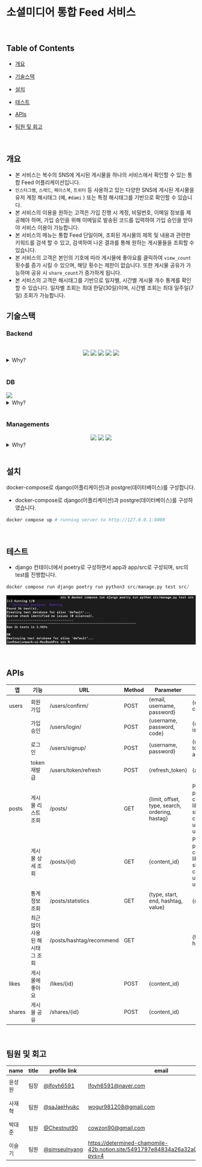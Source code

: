 # 소셜미디어 통합 Feed 서비스
<br/>

## Table of Contents
- [개요](#개요)
- [기술스택](#기술스택)
- [설치](#설치)
- [테스트](#테스트)
- [APIs](#APIs)
- [팀원 및 회고](#팀원-및-회고)

  <br/>
## 개요
- 본 서비스는 복수의 SNS에 게시된 게시물을 하나의 서비스에서 확인할 수 있는 통합 Feed 어플리케이션입니다.
- `인스타그램`, `스레드`, `페이스북`, `트위터` 등 사용하고 있는 다양한 SNS에 게시된 게시물을 유저 계정 해시태그 (예, `#dami` ) 또는 특정 해시태그를 기반으로 확인할 수 있습니다.
- 본 서비스의 이용을 원하는 고객은 가입 진행 시 계정, 비밀번호, 이메일 정보를 제공해야 하며, 가입 승인을 위해 이메일로 발송된 코드를 입력하여 가입 승인을 받아야 서비스 이용이 가능합니다.
- 본 서비스의 메뉴는 통합 Feed 단일이며, 조회된 게시물의 제목 및 내용과 관련한 키워드를 검색 할 수 있고, 검색하여 나온 결과를 통해 원하는 게시물들을 조회할 수 있습니다.
- 본 서비스의 고객은 본인의 기호에 따라 게시물에 좋아요를 클릭하여 `view_count` 횟수를 증가 시킬 수 있으며, 해당 횟수는 제한이 없습니다. 또한 게시물 공유가 가능하며 공유 시 `share_count`가 증가하게 됩니다.
- 본 서비스의 고객은 해시태그를 기반으로 일자별, 시간별 게시물 개수 통계를 확인할 수 있습니다. 일자별 조회는 최대 한달(30일)이며, 시간별 조회는 최대 일주일(7일) 조회가 가능합니다.

## 기술스택
### Backend
<br/>
<div align="center">
  <img src="https://img.shields.io/badge/python 3.11.5-3776AB?style=for-the-badge&logo=python&logoColor=white">
  <img src="https://img.shields.io/badge/django 4.2.5-092E20?style=for-the-badge&logo=django&logoColor=white">
  <img src="https://img.shields.io/badge/django rest framework 3.14.0-092E20?style=for-the-badge&logo=django&logoColor=white">
  <img src="https://img.shields.io/badge/DOCKER 20.10.12-3D97FF?style=for-the-badge&logo=docker&logoColor=white">
  <img src="https://img.shields.io/badge/DOCKER COMPOSE 2.11.2-3D97FF?style=for-the-badge&logo=docker&logoColor=white">
</div>

<details>
<summary>Why?</summary>

Django
```
1. 간단한 설정 및 빠른 개발
https://docs.djangoproject.com/ko/4.2/misc/design-philosophies/
장고의 철학 중 하나인 신속한 개발이 포함. 해당 과제를 수행으로
빠른 기능 구현을 위해 사용
2. 강력한 ORM
길어질 수 있는 SQL쿼리를 직접 작성하지 않고 데이터베이스를 조작하기 위해 ORM
을 사용 가능하기에 사용
3. 커뮤니티 활성화
파이썬 프레임워크 커뮤니티 중 가장 거대하고 활성화가 되어있고 자료 검색 용이를
위해 사용
```

DRF(Django Rest Framework)
```
1. RESTfrul API 지원
DRF에서 RESTful API구축하는데 필요한 모든 도구와 기능을 제공
(시리얼라이저, URL, 테스트 API 뷰 등등)
2. 직렬화 및 역질렬화
데이터 모델을 JSON 또는 다른 형식의 데이터로 변환하고 그 역도 가능하도록
도와주는 강력한 직렬화 및 역직렬화 기능을 제공
3. 인증 및 권한 관리
DRF는 사용자 인증 및 권한 관리를 위한 다양한 방법을 제공
```

Docker & Docker-compose
```
배포를 위해서가 아니라 github actions와 데이터베이스(Postgres)를 사용
어느 동일한 개발 환경을 테스트를 위해 격리된 환경을 제공하고 환경 설정할 수 있기에
사용 docker-compose의 경우 두개 이상의 컨테이너가 존재하기에 yaml파일을 정의해서
간단하게 사용 가능하기에 사용
```
</details>

<br/>

### DB
<img src="https://img.shields.io/badge/postgresql 16.0-0000FF?style=for-the-badge&logo=postgresql&logoColor=white">
<details>
<summary>Why?</summary>
데이터베이스 변경 이슈

해당 과제에 간단한 CRUD만 된다고 생각하여 기본으로 제공하는 SQLite를 사용하기로 했습니다. 하지만 아래의 문제점, 원인으로 인하여 PostgreSQL를 사용했습니다.
문제점: 통계 API 작성 중에서 날짜 집계 함수를 사용하려고 했습니다. TruncDay라는 함수가 있는데 django.db.utils.OperationalError: user-
defined function raised exception가 발생=
원인: SQLite에서 datetime을 지원하지 않아 함수 사용이 불가

Postgres
```json
1. Djang는 PostgreSQL에서만 작동하는 다양한 데이터 유형을 제공
2. Django에는 PostgreSQL에서 데이터베이스 작업을 수행하기 위한 django.contrib.postgres가 있음

```
- Django공식문서 Postgres

[PostgreSQL 관련 집계 함수](https://docs.djangoproject.com/en/5.0/ref/contrib/postgres/aggregates/)

[PostgreSQL 관련 데이터베이스 제약 조건](https://docs.djangoproject.com/en/5.0/ref/contrib/postgres/constraints/)

[PostgreSQL 관련 양식 필드 및 위젯](https://docs.djangoproject.com/en/5.0/ref/contrib/postgres/forms/)

[PostgreSQL 관련 데이터베이스 기능](https://docs.djangoproject.com/en/5.0/ref/contrib/postgres/functions/)

[PostgreSQL 관련 모델 인덱스](https://docs.djangoproject.com/en/5.0/ref/contrib/postgres/indexes/)

[PostgreSQL 관련 조회](https://docs.djangoproject.com/en/5.0/ref/contrib/postgres/lookups/)

[데이터베이스 마이그레이션 작업](https://docs.djangoproject.com/en/5.0/ref/contrib/postgres/operations/)

[전체 텍스트 검색](https://docs.djangoproject.com/en/5.0/ref/contrib/postgres/search/)

[인덱스](https://docs.djangoproject.com/en/5.0/ref/contrib/postgres/validators/)
</details>
<br/>

### Managements
<div align="center">
<img src="https://img.shields.io/badge/github-181717?style=for-the-badge&logo=github&logoColor=white">
<img src="https://img.shields.io/badge/git-F05032?style=for-the-badge&logo=git&logoColor=white">
<img src="https://img.shields.io/badge/github action-3399FF?style=for-the-badge&logo=github&logoColor=white">
</div>
<details>
<summary>Why?</summary>
Git & Github

```json
1. 버전관리
소스 코드를 효과적으로 버전 관리할 수 있는 도구로,
개발자들은 변경 내용을 추적하고 이전 버전으로 되돌릴 수 있음
이를 통해 협업 중 코드 충돌을 방지하고 안정적인 코드베이스를 유지

2. GitHub
Git 저장소를 호스팅하고 협업을 간편하게 할 수 있게 해주는 플랫폼
여러 개발자가 동시에 작업하고 변경 사항을 추적하며 코드 검토 및 이슈 관리를 쉽게 할 수 있음

```

Github Actions

```json
팀 내의 코드 컨벤션, 테스트 코드 작성, 이를 바탕으로 CI를 적용하기 위해서
깃 허브에서 간단한 설정 및 연동이 가능한 github actions를 사용
```
</details>

<br/>

## 설치
docker-compose로 django(어플리케이션)과 postgre(데이터베이스)를 구성합니다.
- docker-compose로 django(어플리케이션)과 postgre(데이터베이스)를 구성하였습니다.

```python
docker compose up # running server to http://127.0.0.1:8000
```

<br/>

## 테스트
- django 컨테이너에서 poetry로 구성하면서 app과 app/src로 구성되며, src의 test를 진행합니다.

```python
docker compose run django poetry run python3 src/manage.py test src/
```

![test](test.png)

<br/>

## APIs
| 앱 | 기능 | URL | Method | Parameter | Return |
| --- | --- | --- | --- | --- | --- |
| users | 회원 가입 | /users/confirm/ | POST | {email, username, password} | {email, username, confirmcode} |
|  | 가입 승인 | /users/login/ | POST | {username, password, code} | {username, isConfirmed} |
|  | 로그인 | /users/signup/ | POST | {username, password} | {username, token{refresh, access}} |
|  | token 재발급 | /users/token/refresh | POST | {refresh_token} | {access_token} |
| posts | 게시물 리스트 조회 | /posts/ | GET | {limit, offset, type, search, ordering, hastag} | PostList{contentId, postType, title, content, viewCount, likeCount, shareCount, createdAt, updatedAt, hashtag, user} |
|  | 게시물 상세 조회 | /posts/{id} | GET | {content_id} | PostDetail{contentId, postType, title, content, viewCount, likeCount, shareCount, createdAt, updatedAt, hashtag, user} |
|  | 통계 정보 조회 | /posts/statistics | GET | {type, start, end, hashtag, value} | {datetime, count} |
|  | 최근 많이 사용된 해시태그 조회 | /posts/hashtag/recommend | GET |  | {hashtag_id, hashtag_name} |
| likes | 게시물에 좋아요 | /likes/{id} | POST | {content_id} |  |
| shares | 게시물 공유 | /shares/{id} | POST | {content_id} |  |

<br/>

## 팀원 및 회고
<div align="center">

| name | title | profile link | email | review |
|------|-------|--------------|-------|--------|
| 윤성원 | 팀장 | [@lfoyh6591](https://github.com/lfoyh6591) | lfoyh6591@naver.com | https://determined-chamomile-42b.notion.site/835d8c6783a2477499438c07e1a7c125?pvs=4
| 사재혁 | 팀원 | [@saJaeHyukc](https://github.com/saJaeHyukc) | wogur981208@gmail.com | https://determined-chamomile-42b.notion.site/f86b007c44954ab6947dbf2a445ee67f?pvs=4
| 박대준 | 팀원 | [@Chestnut90](https://github.com/Chestnut90) | cowzon90@gmail.com | https://determined-chamomile-42b.notion.site/09b567f9f59747ee86d4074659211a3a?pvs=4
| 이슬기 | 팀원 | [@simseulnyang](https://github.com/simseulnyang) | https://determined-chamomile-42b.notion.site/5491797e84834a26a32a0f8ce58e51d8?pvs=4

</div>
